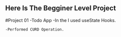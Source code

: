 ## Here Is The Begginer Level Project

#Project 01 -Todo App
 	-In the I used useState Hooks.

	-Performed CURD Operation.